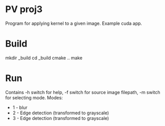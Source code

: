 # PV proj3
Program for applying kernel to a given image. Example cuda app.

# Build
mkdir _build
cd _build
cmake ..
make

# Run
Contains -h switch for help, -f switch for source image filepath, -m switch for selecting mode. Modes:
* 1 - blur
* 2 - Edge detection (transformed to grayscale)
* 3 - Edge detection (transformed to grayscale)